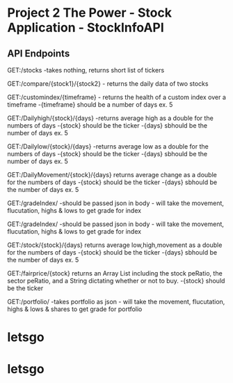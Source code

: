 # Project 2 The Power - Stock Application - StockInfoAPI

## API Endpoints

GET:/stocks
	-takes nothing, returns short list of tickers

GET:/compare/{stock1}/{stock2}
	- returns the daily data of two stocks

GET:/customindex/{timeframe}
	- returns the health of a custom index over a timeframe
		-{timeframe} should be a number of days ex. 5

GET:/Dailyhigh/{stock}/{days}
	-returns average high as a double for the numbers of days
	-{stock} should be the ticker
	-{days} sbhould be the number of days ex. 5

GET:/Dailylow/{stock}/{days}
	-returns average low as a double for the numbers of days
	-{stock} should be the ticker
	-{days} sbhould be the number of days ex. 5

GET:/DailyMovement/{stock}/{days}
	returns average change as a double for the numbers of days
	-{stock} should be the ticker
	-{days} sbhould be the number of days ex. 5

GET:/gradeIndex/
	-should be passed json in body
	- will take the movement, flucutation, highs & lows to get grade for index

GET:/gradeIndex/
	-should be passed json in body
	- will take the movement, flucutation, highs & lows to get grade for index


GET:/stock/{stock}/{days}
	returns average low,high,movement as a double for the numbers of days
	-{stock} should be the ticker
	-{days} sbhould be the number of days ex. 5
	
GET:/fairprice/{stock}
	returns an Array List including the stock peRatio, the sector peRatio, and a String 			dictating whether or not to buy.
	-{stock} should be the ticker

GET:/portfolio/
	-takes portfolio as json
	- will take the movement, flucutation, highs & lows & shares to get grade for portfolio

# letsgo
# letsgo
